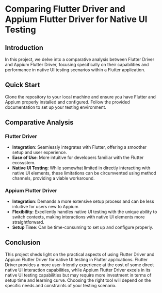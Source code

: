 # Comparing Flutter Driver and Appium Flutter Driver for Native UI Testing

## Introduction

In this project, we delve into a comparative analysis between Flutter Driver and Appium Flutter Driver, focusing specifically on their capabilities and performance in native UI testing scenarios within a Flutter application.

## Quick Start

Clone the repository to your local machine and ensure you have Flutter and Appium properly installed and configured. Follow the provided documentation to set up your testing environment.

## Comparative Analysis

### Flutter Driver

- **Integration**: Seamlessly integrates with Flutter, offering a smoother setup and user experience.
- **Ease of Use**: More intuitive for developers familiar with the Flutter ecosystem.
- **Native UI Testing**: While somewhat limited in directly interacting with native UI elements, these limitations can be circumvented using method channels, providing a viable workaround.

### Appium Flutter Driver

- **Integration**: Demands a more extensive setup process and can be less intuitive for users new to Appium.
- **Flexibility**: Excellently handles native UI testing with the unique ability to switch contexts, making interactions with native UI elements more straightforward.
- **Setup Time**: Can be time-consuming to set up and configure properly.

## Conclusion

This project sheds light on the practical aspects of using Flutter Driver and Appium Flutter Driver for native UI testing in Flutter applications. Flutter Driver provides a more user-friendly experience at the cost of some direct native UI interaction capabilities, while Appium Flutter Driver excels in its native UI testing capabilities but may require more investment in terms of setup time and learning curve. Choosing the right tool will depend on the specific needs and constraints of your testing scenario.
